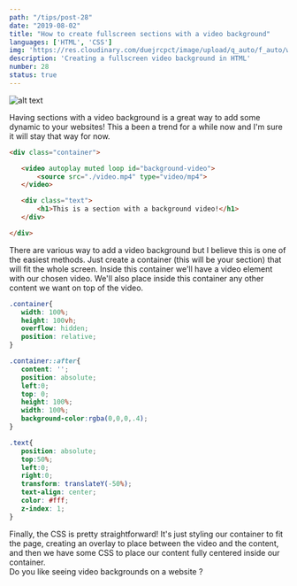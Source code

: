 ```yaml
---
path: "/tips/post-28"
date: "2019-08-02"
title: "How to create fullscreen sections with a video background"
languages: ['HTML', 'CSS']
img: 'https://res.cloudinary.com/duejrcpct/image/upload/q_auto/f_auto/w_1000/v1586718167/tips/28-1_bhiqf4.png'
description: 'Creating a fullscreen video background in HTML'
number: 28
status: true
---
```


![alt text](https://res.cloudinary.com/duejrcpct/image/upload/v1588701606/tips/28-2_hw0ewh.gif "Animated gradient")

Having sections with a video background is a great way to add some dynamic to your websites! This a been a trend for a while now and I'm sure it will stay that way for now.

 ```html
<div class="container">

    <video autoplay muted loop id="background-video">
        <source src="./video.mp4" type="video/mp4">
    </video>

    <div class="text">
        <h1>This is a section with a background video!</h1>
    </div>

</div>
 ```

There are various way to add a video background but I believe this is one of the easiest methods. Just create a container (this will be your section) that will fit the whole screen. Inside this container we'll have a video element with our chosen video. We'll also place inside this container any other content we want on top of the video.

 ```css
.container{
    width: 100%;
    height: 100vh;
    overflow: hidden;
    position: relative;
}

.container::after{
    content: '';
    position: absolute;
    left:0;
    top: 0;
    height: 100%;
    width: 100%;
    background-color:rgba(0,0,0,.4);
}

.text{
    position: absolute;
    top:50%;
    left:0;
    right:0;
    transform: translateY(-50%);
    text-align: center;
    color: #fff;
    z-index: 1;
}
 ```

Finally, the CSS is pretty straightforward! It's just styling our container to fit the page, creating an overlay to place between the video and the content, and then we have some CSS to place our content fully centered inside our container.  
Do you like seeing video backgrounds on a website ?